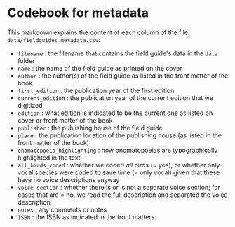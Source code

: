 # Codebook for metadata

This markdown explains the content of each column of the file `data/fieldguides_metadata.csv`:

- `filename` : the filename that contains the field guide's data in the `data` folder
- `name` : the name of the field guide as printed on the cover
- `author` : the author(s) of the field guide as listed in the front matter of the book
- `first_edition` : the publication year of the first edition
- `current_edition` : the publication year of the current edition that we digitized
- `edition` : what edition is indicated to be the current one as listed on cover or front matter of the book
- `publisher` : the publishing house of the field guide
- `place` : the publication location of the publishing house (as listed in the front matter of the book)
- `onomatopoeia_highlighting` : how onomatopoeias are typographically highlighted in the text
- `all_birds_coded` : whether we coded *all* birds (= yes), or whether only vocal species were coded to save time (= only vocal) given that these have no voice descriptions anyway
- `voice_section` : whether there is or is not a separate voice section; for cases that are = no, we read the full description and separated the voice description
- `notes` : any comments or notes
- `ISBN` : the ISBN as indicated in the front matters


